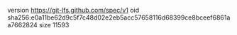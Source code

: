 version https://git-lfs.github.com/spec/v1
oid sha256:e0a11be62d9c5f7c48d02e2eb5acc57658116d68399ce8bceef6861aa7662824
size 11593
